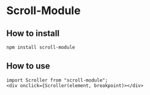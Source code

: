 # Scroll-Module

## How to install
`npm install scroll-module`

## How to use
`import Scroller from "scroll-module";`  
`<div onclick={Scroller(element, breakpoint)></div>`
